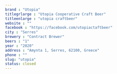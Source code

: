 ```yaml
---
brand : "Utopia"
titlegrlarge : "Utopia Cooperative Craft Beer"
titleenlarge : "utopia craftbeer"
website : ""
facebook : "https://facebook.com/utopiactaftbeer"
city : "Serres"
brewery : "Contract Brewer"
beers : "1"
year : "2020"
address : "Amynta 1, Serres, 62100, Greece"
phone : ""
slug: "utopia"
status: closed
---
```

